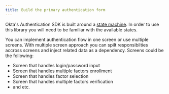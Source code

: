 ```yaml
---
title: Build the primary authentication form
---
```

Okta's Authentication SDK is built around a [state machine](https://developer.okta.com/docs/api/resources/authn#transaction-state). In order to use this library you will need to be familiar with the available states.

You can implement authentication flow in one screen or use multiple screens.
With multiple screen approach you can spilt responsibilties accross screens and inject related data as a dependency. Screens could be the following:
- Screen that handles login/password input
- Screen that handles multiple factors enrollment
- Screen that handles factor selection
- Screen that handles multiple factors verification
- and etc.

<StackSelector snippet="primary-authentication" />

<NextSectionLink/>
